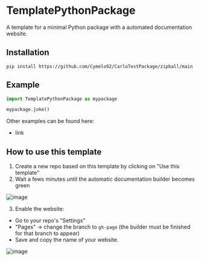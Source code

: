 # TemplatePythonPackage

A template for a minimal Python package with a automated documentation website.

## Installation

```
pip install https://github.com/Cymelo92/CarloTestPackage/zipball/main
```

## Example

```python
import TemplatePythonPackage as mypackage

mypackage.joke()
```

Other examples can be found here:
- link

## How to use this template

1. Create a new repo based on this template by clicking on "Use this template"
2. Wait a fews minutes until the automatic documentation builder becomes green

![image](https://user-images.githubusercontent.com/8875533/178181322-d9d1aae4-6be2-4b20-ba07-d9eb72e909a9.png)

3. Enable the website:
  - Go to your repo's "Settings"
  - "Pages" -> change the branch to `gh-page` (the builder must be finished for that branch to appear)
  - Save and copy the name of your website.

![image](https://user-images.githubusercontent.com/8875533/178181489-58323eab-9c31-4b56-be43-2404b96073a2.png)
